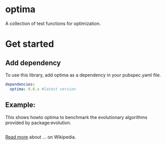 optima
=========

A collection of test functions for optimization.


# Get started #

## Add dependency #

To use this library, add optima as a dependency in your pubspec.yaml file.

```yaml
dependencies:
  optima: 0.0.x #latest version
```

## Example:

This shows howto optima to benchmark the evolutionary algorithms provided by package:evolution.

```dart

```



[Read more](https://en.wikipedia.org/wiki/) 
about ... on Wikipedia.



